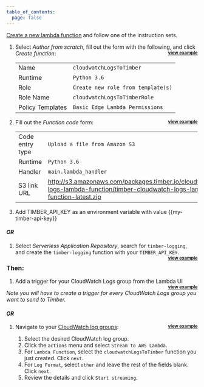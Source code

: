 ```yaml
---
table_of_contents:
  page: false
---
```

[Create a new lambda function](https://console.aws.amazon.com/lambda/home?region=us-east-1#/create) and follow one of the instruction sets.

1. Select *Author from scratch*, fill out the form with the following, and click *Create function*: **<small style="float: right"><a href="http://res.cloudinary.com/timber/image/upload/v1527708912/aws-lambda-creation_l5zqqv.gif" target="_blank" class="view-example">view example</a></small>**

    |     |     |
    | --- | --- |
    | Name | `cloudwatchLogsToTimber` |
    | Runtime | `Python 3.6` |
    | Role | `Create new role from template(s)` |
    | Role Name | `cloudwatchLogsToTimberRole` |
    | Policy Templates | `Basic Edge Lambda Permissions` |

1. Fill out the *Function code* form: **<small style="float: right"><a href="http://res.cloudinary.com/timber/image/upload/v1527708951/aws-lambda-function-code_oqeoe8.gif" target="_blank" class="view-example">view example</a></small>**

    |     |     |
    | --- | --- |
    | Code entry type | `Upload a file from Amazon S3` |
    | Runtime | `Python 3.6` |
    | Handler | `main.lambda_handler` |
    | S3 link URL | http://s3.amazonaws.com/packages.timber.io/cloudwatch-logs-lambda-function/timber-cloudwatch-logs-lambda-function-latest.zip |

1. Add TIMBER\_API\_KEY as an environment variable with value {{my-timber-api-key}}

#### _OR_

1. Select *Serverless Application Repository*, search for `timber-logging`, and create the `timber-logging` function with your `TIMBER_API_KEY`. **<small style="float: right"><a href="http://res.cloudinary.com/timber/image/upload/v1527709016/aws-lambda-creation-blueprint_s0pgkh.gif" target="_blank" class="view-example">view example</a></small>**

### Then:

1. Add a trigger for your CloudWatch Logs group from the Lambda UI **<small style="float: right"><a href="http://res.cloudinary.com/timber/image/upload/v1527709061/aws-lambda-add-cloudwatch-trigger_tdf8un.gif" target="_blank" class="view-example">view example</a></small>**

  _Note you will have to create a trigger for every CloudWatch Logs group you want to send to Timber._

#### _OR_

1. Navigate to your [CloudWatch log groups](https://console.aws.amazon.com/cloudwatch/home?region=us-east-1#logs:): **<small style="float: right"><a href="//images.contentful.com/h6vh38q7qvzk/6N01JxcZHOYckUEeUmUCIi/05d4b2f4b296e330b4e93ef191ecee85/Screen_Recording_2017-08-27_at_10.13_AM.gif" target="_blank" class="view-example">view example</a></small>**

   1. Select the desired CloudWatch log group.
   2. Click the `actions` menu and select `Stream to AWS Lambda`.
   3. For `Lambda Function`, select the `cloudwatchLogsToTimber` function you just created. Click `next`.
   4. For `Log Format`, select `other` and leave the rest of the fields blank. Click `next`.
   5. Review the details and click `Start streaming`.
